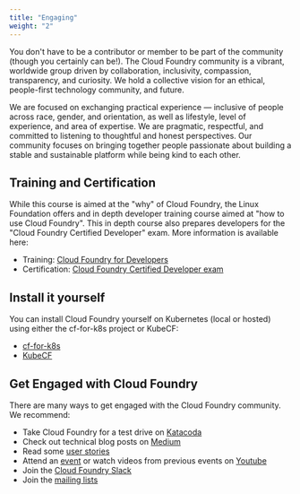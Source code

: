 ```yaml
---
title: "Engaging"
weight: "2"
---
```


You don't have to be a contributor or member to be part of the community (though you certainly can be!).  The Cloud Foundry community is a vibrant, worldwide group driven by collaboration, inclusivity, compassion, transparency, and curiosity. We hold a collective vision for an ethical, people-first technology community, and future.

We are focused on exchanging practical experience — inclusive of people across race, gender, and orientation, as well as lifestyle, level of experience, and area of expertise. We are pragmatic, respectful, and committed to listening to thoughtful and honest perspectives. Our community focuses on bringing together people passionate about building a stable and sustainable platform while being kind to each other. 

## Training and Certification

While this course is aimed at the "why" of Cloud Foundry, the Linux Foundation offers and in depth developer training course aimed at "how to use Cloud Foundry". This in depth course also prepares developers for the "Cloud Foundry Certified Developer" exam. More information is available here:

- Training: [Cloud Foundry for Developers](https://training.linuxfoundation.org/training/cloud-foundry-for-developers/)
- Certification: [Cloud Foundry Certified Developer exam](https://training.linuxfoundation.org/certification/cloud-foundry-certified-developer-cfcd/)

## Install it yourself

You can install Cloud Foundry yourself on Kubernetes (local or hosted) using either the cf-for-k8s project or KubeCF:

- [cf-for-k8s](https://github.com/cloudfoundry/cf-for-k8s)
- [KubeCF](https://github.com/cloudfoundry-incubator/kubecf)

## Get Engaged with Cloud Foundry

There are many ways to get engaged with the Cloud Foundry community. We recommend:

- Take Cloud Foundry for a test drive on [Katacoda](https://katacoda.com/cloudfoundry-tutorials/scenarios/trycf)
- Check out technical blog posts on [Medium](https://medium.com/cloud-foundry-foundation)
- Read some [user stories](https://www.cloudfoundry.org/user-stories/)
- Attend an [event](https://www.cloudfoundry.org/events/) or watch videos from previous events on [Youtube](https://www.youtube.com/channel/UC0ZYS0Y7b5oiVLvxGf4magw)
- Join the [Cloud Foundry Slack](https://slack.cloudfoundry.org/)
- Join the [mailing lists](https://lists.cloudfoundry.org/g/announce)


